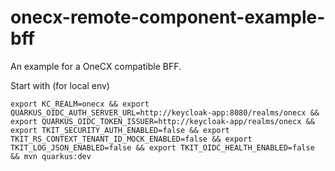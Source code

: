 # onecx-remote-component-example-bff

An example for a OneCX compatible BFF.

Start with (for local env)

```
export KC_REALM=onecx && export QUARKUS_OIDC_AUTH_SERVER_URL=http://keycloak-app:8080/realms/onecx && export QUARKUS_OIDC_TOKEN_ISSUER=http://keycloak-app/realms/onecx && export TKIT_SECURITY_AUTH_ENABLED=false && export TKIT_RS_CONTEXT_TENANT_ID_MOCK_ENABLED=false && export TKIT_LOG_JSON_ENABLED=false && export TKIT_OIDC_HEALTH_ENABLED=false && mvn quarkus:dev
```
